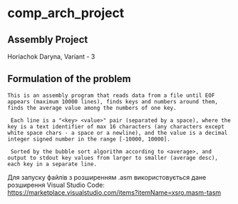 # comp_arch_project
## Assembly Project
Horiachok Daryna, Variant - 3

## Formulation of the problem

    This is an assembly program that reads data from a file until EOF appears (maximum 10000 lines), finds keys and numbers around them, finds the average value among the numbers of one key.

     Each line is a "<key> <value>" pair (separated by a space), where the key is a text identifier of max 16 characters (any characters except white space chars - a space or a newline), and the value is a decimal integer signed number in the range [-10000, 10000].

     Sorted by the bubble sort algorithm according to <average>, and output to stdout key values from larger to smaller (average desc), each key in a separate line.


Для запуску файлів з розширенням .asm використовується дане розширення Visual Studio Code:
https://marketplace.visualstudio.com/items?itemName=xsro.masm-tasm


